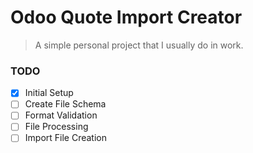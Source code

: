 # Odoo Quote Import Creator

> A simple personal project that I usually do in work.

### TODO

- [x] Initial Setup
- [ ] Create File Schema
- [ ] Format Validation
- [ ] File Processing
- [ ] Import File Creation
